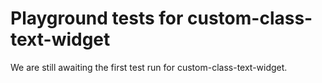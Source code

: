 # Playground tests for custom-class-text-widget
We are still awaiting the first test run for custom-class-text-widget.
